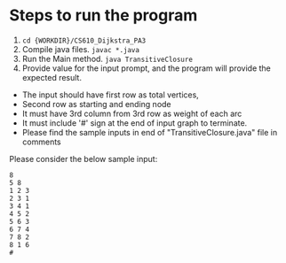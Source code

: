 # Steps to run the program

1. `cd {WORKDIR}/CS610_Dijkstra_PA3`
2. Compile java files. `javac *.java`
3. Run the Main method. `java TransitiveClosure`
4. Provide value for the input prompt, and the program will provide the expected result.
  * The input should have first row as total vertices,
  * Second row as starting and ending node
  * It must have 3rd column from 3rd row as weight of each arc
  * It must include '#' sign at the end of input graph to terminate.
  * Please find the sample inputs in end of "TransitiveClosure.java" file in comments

Please consider the below sample input:

```
8 
5 8 
1 2 3 
2 3 1 
3 4 1 
4 5 2 
5 6 3 
6 7 4 
7 8 2 
8 1 6 
#
```
   

